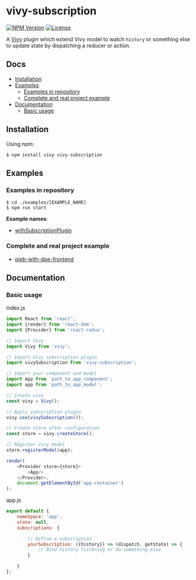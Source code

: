 [npm-image]: https://img.shields.io/npm/v/vivy-subscription.svg?style=flat-square

[npm-url]: https://npmjs.org/package/vivy-subscription

[license-image]: https://img.shields.io/npm/l/vivy-subscription.svg?style=flat-square

[vivy-url]: https://github.com/fatalxiao/vivy

[connected-react-router-url]: https://github.com/supasate/connected-react-router

[with-subscription-plugin-example-url]: https://github.com/fatalxiao/vivy-subscription/tree/main/examples/withSubscriptionPlugin

[pieb-with-dpe-frontend-url]: https://github.com/fatalxiao/pieb-with-dpe-frontend

# vivy-subscription

[![NPM Version][npm-image]][npm-url]
[![License][license-image]][npm-url]

A [Vivy][vivy-url] plugin which extend Vivy model to watch `history` or something else to update state by dispatching a
reducer or action.

## Docs

* [Installation](#installation)
* [Examples](#examples)
    * [Examples in repository](#examples-in-repository)
    * [Complete and real project example](#complete-and-real-project-example)
* [Documentation](#documentation)
    * [Basic usage](#basic-usage)

## Installation

Using npm:

```shell
$ npm install vivy vivy-subscription
```

## Examples

### Examples in repository

```shell
$ cd ./examples/[EXAMPLE_NAME]
$ npm run start
```

**Example names**:

* [withSubscriptionPlugin][with-subscription-plugin-example-url]

### Complete and real project example

* [pieb-with-dpe-frontend][pieb-with-dpe-frontend-url]

## Documentation

### Basic usage

index.js

```js
import React from 'react';
import {render} from 'react-dom';
import {Provider} from 'react-redux';

// Import Vivy
import Vivy from 'vivy';

// Import Vivy subscription plugin
import vivySubscription from 'vivy-subscription';

// Import your component and model
import App from 'path_to_app_component';
import app from 'path_to_app_model';

// Create vivy
const vivy = Vivy();

// Apply subscription plugin
vivy.use(vivySubscription());

// Create store after configuration
const store = vivy.createStore();

// Register vivy model
store.registerModel(app);

render(
    <Provider store={store}>
        <App/>
    </Provider>,
    document.getElementById('app-container')
);
```

app.js

```js
export default {
    nameSpace: 'app',
    state: null,
    subscriptions: {

        // Define a subscription
        yourSubscription: ({history}) => (dispatch, getState) => {
            // Bind history listening or do something else
        }

    }
};
```
